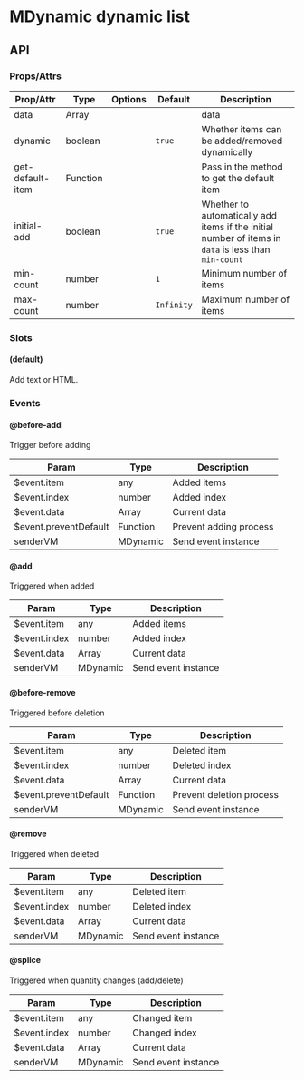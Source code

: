 <!-- The README.md is automatically generated based on api.yaml and docs/*.md for easy viewing on GitHub and NPM. If you need to modify, please view the source file -->

# MDynamic dynamic list

## API
### Props/Attrs

| Prop/Attr | Type | Options | Default | Description |
| --------- | ---- | ------- | ------- | ----------- |
| data | Array | | | data |
| dynamic | boolean | | `true` | Whether items can be added/removed dynamically |
| get-default-item | Function | | | Pass in the method to get the default item |
| initial-add | boolean | | `true` | Whether to automatically add items if the initial number of items in `data` is less than `min-count` |
| min-count | number | | `1` | Minimum number of items |
| max-count | number | | `Infinity` | Maximum number of items |

### Slots

#### (default)

Add text or HTML.

### Events

#### @before-add

Trigger before adding

| Param | Type | Description |
| ----- | ---- | ----------- |
| $event.item | any | Added items |
| $event.index | number | Added index |
| $event.data | Array | Current data |
| $event.preventDefault | Function | Prevent adding process |
| senderVM | MDynamic | Send event instance |

#### @add

Triggered when added

| Param | Type | Description |
| ----- | ---- | ----------- |
| $event.item | any | Added items |
| $event.index | number | Added index |
| $event.data | Array | Current data |
| senderVM | MDynamic | Send event instance |

#### @before-remove

Triggered before deletion

| Param | Type | Description |
| ----- | ---- | ----------- |
| $event.item | any | Deleted item |
| $event.index | number | Deleted index |
| $event.data | Array | Current data |
| $event.preventDefault | Function | Prevent deletion process |
| senderVM | MDynamic | Send event instance |

#### @remove

Triggered when deleted

| Param | Type | Description |
| ----- | ---- | ----------- |
| $event.item | any | Deleted item |
| $event.index | number | Deleted index |
| $event.data | Array | Current data |
| senderVM | MDynamic | Send event instance |

#### @splice

Triggered when quantity changes (add/delete)

| Param | Type | Description |
| ----- | ---- | ----------- |
| $event.item | any | Changed item |
| $event.index | number | Changed index |
| $event.data | Array | Current data |
| senderVM | MDynamic | Send event instance |
